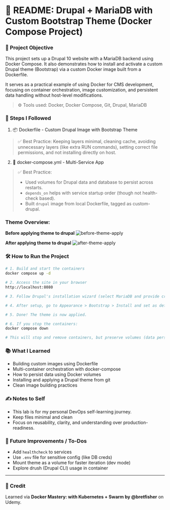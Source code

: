 # 📘 README: Drupal + MariaDB with Custom Bootstrap Theme (Docker Compose Project)


### 🧠 Project Objective

This project sets up a Drupal 10 website with a MariaDB backend using Docker Compose. It also demonstrates how to install and activate a custom Drupal theme (Bootstrap) via a custom Docker image built from a Dockerfile.

It serves as a practical example of using Docker for CMS development, focusing on container orchestration, image customization, and persistent data handling without host-level modifications.

> ⚙️ Tools used: Docker, Docker Compose, Git, Drupal, MariaDB


### 🚀 Steps I Followed
1. 📦 Dockerfile - Custom Drupal Image with Bootstrap Theme

> ✅ Best Practice: Keeping layers minimal, cleaning cache, avoiding unnecessary layers (like extra RUN commands), setting correct file permissions, and not installing directly on host.

2. 🧩 docker-compose.yml - Multi-Service App

> ✅ Best Practice:
> - Used volumes for Drupal data and database to persist across restarts.
> - `depends_on` helps with service startup order (though not health-check based).
> - Built `drupal` image from local Dockerfile, tagged as custom-drupal.


### Theme Overview:
**Before applying theme to drupal**
![before-theme-apply](https://github.com/ahsan598/devops-labs/blob/main/docker/drupal-docker-image/screenshots/before-theme-applied.jpg)

**After applying theme to drupal**
![after-theme-apply](https://github.com/ahsan598/devops-labs/blob/main/docker/drupal-docker-image/screenshots/after-theme-applied.jpg) 


### 🛠️ How to Run the Project

```sh
# 1. Build and start the containers
docker compose up -d

# 2. Access the site in your browser
http://localhost:8080

# 3. Follow Drupal's installation wizard (select MariaDB and provide credentials used in docker-compose)

# 4. After setup, go to Appearance > Bootstrap > Install and set as default

# 5. Done! The theme is now applied.

# 6. If you stop the containers:
docker compose down

# This will stop and remove containers, but preserve volumes (data persists)
```


### 📚 What I Learned

- Building custom images using Dockerfile
- Multi-container orchestration with docker-compose
- How to persist data using Docker volumes
- Installing and applying a Drupal theme from git
- Clean image building practices


### ✍️ Notes to Self

- This lab is for my personal DevOps self-learning journey.
- Keep files minimal and clean
- Focus on reusability, clarity, and understanding over production-readiness.

### 🔁 Future Improvements / To-Dos

- Add `healthcheck` to services
- Use `.env` file for sensitive config (like DB creds)
- Mount theme as a volume for faster iteration (dev mode)
- Explore drush (Drupal CLI) usage in container


---

### 🙌 Credit
Learned via **Docker Mastery: with Kubernetes + Swarm by @bretfisher** on Udemy.
